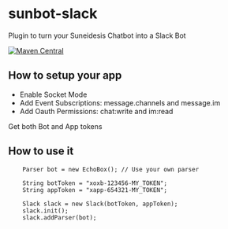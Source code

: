 # sunbot-slack
Plugin to turn your Suneidesis Chatbot into a Slack Bot

[![Maven Central](https://maven-badges.herokuapp.com/maven-central/com.harium.suneidesis.sunbot/slack/badge.svg)](https://maven-badges.herokuapp.com/maven-central/com.harium.suneidesis.sunbot/slack/)

## How to setup your app
- Enable Socket Mode
- Add Event Subscriptions: message.channels and message.im
- Add Oauth Permissions: chat:write and im:read

Get both Bot and App tokens 

## How to use it

```
    Parser bot = new EchoBox(); // Use your own parser

    String botToken = "xoxb-123456-MY_TOKEN";
    String appToken = "xapp-654321-MY_TOKEN";

    Slack slack = new Slack(botToken, appToken);
    slack.init();
    slack.addParser(bot);
```

